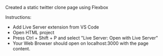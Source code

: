 Created a static twitter clone page using Flexbox

Instructions:

- Add Live Server extension from VS Code
- Open HTML project
- Press Ctrl + Shift + P and select "Live Server: Open with Live Server"
- Your Web Browser should open on localhost:3000 with the page content.
